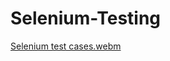 # Selenium-Testing

[Selenium test cases.webm](https://github.com/user-attachments/assets/83fdbd5e-a941-47bb-b5ee-b897f2b222d6)
